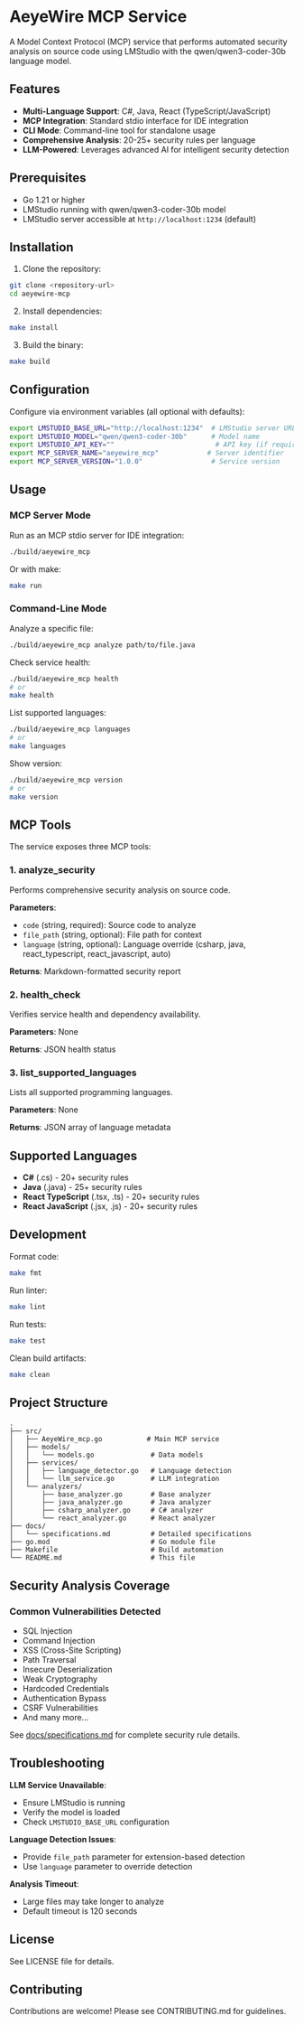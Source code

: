 # AeyeWire MCP Service

A Model Context Protocol (MCP) service that performs automated security analysis on source code using LMStudio with the qwen/qwen3-coder-30b language model.

## Features

- **Multi-Language Support**: C#, Java, React (TypeScript/JavaScript)
- **MCP Integration**: Standard stdio interface for IDE integration
- **CLI Mode**: Command-line tool for standalone usage
- **Comprehensive Analysis**: 20-25+ security rules per language
- **LLM-Powered**: Leverages advanced AI for intelligent security detection

## Prerequisites

- Go 1.21 or higher
- LMStudio running with qwen/qwen3-coder-30b model
- LMStudio server accessible at `http://localhost:1234` (default)

## Installation

1. Clone the repository:
```bash
git clone <repository-url>
cd aeyewire-mcp
```

2. Install dependencies:
```bash
make install
```

3. Build the binary:
```bash
make build
```

## Configuration

Configure via environment variables (all optional with defaults):

```bash
export LMSTUDIO_BASE_URL="http://localhost:1234"  # LMStudio server URL
export LMSTUDIO_MODEL="qwen/qwen3-coder-30b"      # Model name
export LMSTUDIO_API_KEY=""                         # API key (if required)
export MCP_SERVER_NAME="aeyewire_mcp"            # Server identifier
export MCP_SERVER_VERSION="1.0.0"                 # Service version
```

## Usage

### MCP Server Mode

Run as an MCP stdio server for IDE integration:

```bash
./build/aeyewire_mcp
```

Or with make:

```bash
make run
```

### Command-Line Mode

Analyze a specific file:

```bash
./build/aeyewire_mcp analyze path/to/file.java
```

Check service health:

```bash
./build/aeyewire_mcp health
# or
make health
```

List supported languages:

```bash
./build/aeyewire_mcp languages
# or
make languages
```

Show version:

```bash
./build/aeyewire_mcp version
# or
make version
```

## MCP Tools

The service exposes three MCP tools:

### 1. analyze_security

Performs comprehensive security analysis on source code.

**Parameters**:
- `code` (string, required): Source code to analyze
- `file_path` (string, optional): File path for context
- `language` (string, optional): Language override (csharp, java, react_typescript, react_javascript, auto)

**Returns**: Markdown-formatted security report

### 2. health_check

Verifies service health and dependency availability.

**Parameters**: None

**Returns**: JSON health status

### 3. list_supported_languages

Lists all supported programming languages.

**Parameters**: None

**Returns**: JSON array of language metadata

## Supported Languages

- **C#** (.cs) - 20+ security rules
- **Java** (.java) - 25+ security rules
- **React TypeScript** (.tsx, .ts) - 20+ security rules
- **React JavaScript** (.jsx, .js) - 20+ security rules

## Development

Format code:
```bash
make fmt
```

Run linter:
```bash
make lint
```

Run tests:
```bash
make test
```

Clean build artifacts:
```bash
make clean
```

## Project Structure

```
.
├── src/
│   ├── AeyeWire_mcp.go           # Main MCP service
│   ├── models/
│   │   └── models.go              # Data models
│   ├── services/
│   │   ├── language_detector.go   # Language detection
│   │   └── llm_service.go         # LLM integration
│   └── analyzers/
│       ├── base_analyzer.go       # Base analyzer
│       ├── java_analyzer.go       # Java analyzer
│       ├── csharp_analyzer.go     # C# analyzer
│       └── react_analyzer.go      # React analyzer
├── docs/
│   └── specifications.md          # Detailed specifications
├── go.mod                         # Go module file
├── Makefile                       # Build automation
└── README.md                      # This file
```

## Security Analysis Coverage

### Common Vulnerabilities Detected

- SQL Injection
- Command Injection
- XSS (Cross-Site Scripting)
- Path Traversal
- Insecure Deserialization
- Weak Cryptography
- Hardcoded Credentials
- Authentication Bypass
- CSRF Vulnerabilities
- And many more...

See [docs/specifications.md](docs/specifications.md) for complete security rule details.

## Troubleshooting

**LLM Service Unavailable**:
- Ensure LMStudio is running
- Verify the model is loaded
- Check `LMSTUDIO_BASE_URL` configuration

**Language Detection Issues**:
- Provide `file_path` parameter for extension-based detection
- Use `language` parameter to override detection

**Analysis Timeout**:
- Large files may take longer to analyze
- Default timeout is 120 seconds

## License

See LICENSE file for details.

## Contributing

Contributions are welcome! Please see CONTRIBUTING.md for guidelines.
